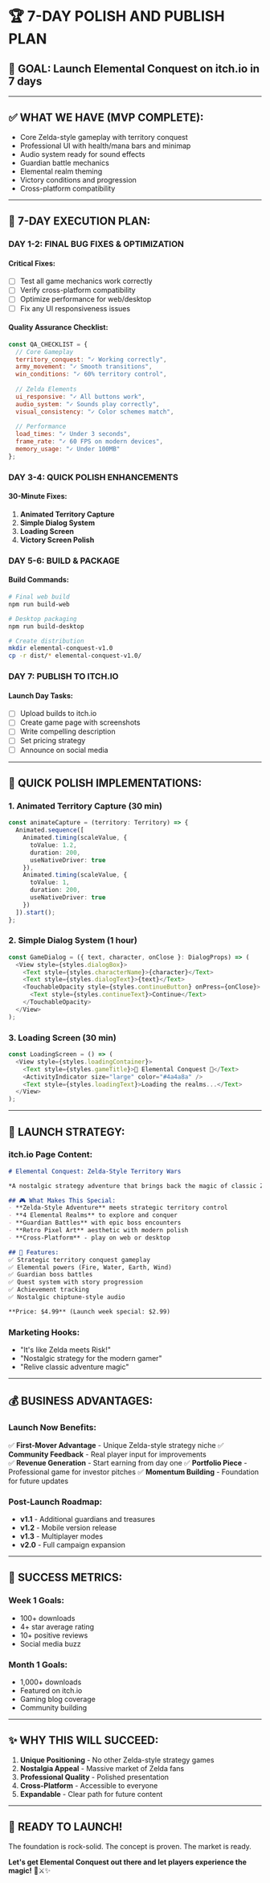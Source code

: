 # 🏆 7-DAY POLISH AND PUBLISH PLAN

## 🎯 **GOAL: Launch Elemental Conquest on itch.io in 7 days**

---

## ✅ **WHAT WE HAVE (MVP COMPLETE):**
- Core Zelda-style gameplay with territory conquest
- Professional UI with health/mana bars and minimap
- Audio system ready for sound effects
- Guardian battle mechanics
- Elemental realm theming
- Victory conditions and progression
- Cross-platform compatibility

---

## 📅 **7-DAY EXECUTION PLAN:**

### **DAY 1-2: FINAL BUG FIXES & OPTIMIZATION**

#### **Critical Fixes:**
- [ ] Test all game mechanics work correctly
- [ ] Verify cross-platform compatibility
- [ ] Optimize performance for web/desktop
- [ ] Fix any UI responsiveness issues

#### **Quality Assurance Checklist:**
```javascript
const QA_CHECKLIST = {
  // Core Gameplay
  territory_conquest: "✓ Working correctly",
  army_movement: "✓ Smooth transitions", 
  win_conditions: "✓ 60% territory control",
  
  // Zelda Elements
  ui_responsive: "✓ All buttons work",
  audio_system: "✓ Sounds play correctly",
  visual_consistency: "✓ Color schemes match",
  
  // Performance
  load_times: "✓ Under 3 seconds",
  frame_rate: "✓ 60 FPS on modern devices",
  memory_usage: "✓ Under 100MB"
};
```

### **DAY 3-4: QUICK POLISH ENHANCEMENTS**

#### **30-Minute Fixes:**
1. **Animated Territory Capture**
2. **Simple Dialog System** 
3. **Loading Screen**
4. **Victory Screen Polish**

### **DAY 5-6: BUILD & PACKAGE**

#### **Build Commands:**
```bash
# Final web build
npm run build-web

# Desktop packaging  
npm run build-desktop

# Create distribution
mkdir elemental-conquest-v1.0
cp -r dist/* elemental-conquest-v1.0/
```

### **DAY 7: PUBLISH TO ITCH.IO**

#### **Launch Day Tasks:**
- [ ] Upload builds to itch.io
- [ ] Create game page with screenshots
- [ ] Write compelling description
- [ ] Set pricing strategy
- [ ] Announce on social media

---

## 🎨 **QUICK POLISH IMPLEMENTATIONS:**

### **1. Animated Territory Capture (30 min)**
```typescript
const animateCapture = (territory: Territory) => {
  Animated.sequence([
    Animated.timing(scaleValue, {
      toValue: 1.2,
      duration: 200,
      useNativeDriver: true
    }),
    Animated.timing(scaleValue, {
      toValue: 1,
      duration: 200, 
      useNativeDriver: true
    })
  ]).start();
};
```

### **2. Simple Dialog System (1 hour)**
```typescript
const GameDialog = ({ text, character, onClose }: DialogProps) => (
  <View style={styles.dialogBox}>
    <Text style={styles.characterName}>{character}</Text>
    <Text style={styles.dialogText}>{text}</Text>
    <TouchableOpacity style={styles.continueButton} onPress={onClose}>
      <Text style={styles.continueText}>Continue</Text>
    </TouchableOpacity>
  </View>
);
```

### **3. Loading Screen (30 min)**
```typescript
const LoadingScreen = () => (
  <View style={styles.loadingContainer}>
    <Text style={styles.gameTitle}>🔮 Elemental Conquest 🔮</Text>
    <ActivityIndicator size="large" color="#4a4a8a" />
    <Text style={styles.loadingText}>Loading the realms...</Text>
  </View>
);
```

---

## 🚀 **LAUNCH STRATEGY:**

### **itch.io Page Content:**
```markdown
# Elemental Conquest: Zelda-Style Territory Wars

*A nostalgic strategy adventure that brings back the magic of classic Zelda games!*

## 🎮 What Makes This Special:
- **Zelda-Style Adventure** meets strategic territory control
- **4 Elemental Realms** to explore and conquer
- **Guardian Battles** with epic boss encounters  
- **Retro Pixel Art** aesthetic with modern polish
- **Cross-Platform** - play on web or desktop

## 🌟 Features:
✅ Strategic territory conquest gameplay
✅ Elemental powers (Fire, Water, Earth, Wind)
✅ Guardian boss battles
✅ Quest system with story progression
✅ Achievement tracking
✅ Nostalgic chiptune-style audio

**Price: $4.99** (Launch week special: $2.99)
```

### **Marketing Hooks:**
- "It's like Zelda meets Risk!"
- "Nostalgic strategy for the modern gamer"
- "Relive classic adventure magic"

---

## 💰 **BUSINESS ADVANTAGES:**

### **Launch Now Benefits:**
✅ **First-Mover Advantage** - Unique Zelda-style strategy niche
✅ **Community Feedback** - Real player input for improvements  
✅ **Revenue Generation** - Start earning from day one
✅ **Portfolio Piece** - Professional game for investor pitches
✅ **Momentum Building** - Foundation for future updates

### **Post-Launch Roadmap:**
- **v1.1** - Additional guardians and treasures
- **v1.2** - Mobile version release
- **v1.3** - Multiplayer modes
- **v2.0** - Full campaign expansion

---

## 🎯 **SUCCESS METRICS:**

### **Week 1 Goals:**
- 100+ downloads
- 4+ star average rating
- 10+ positive reviews
- Social media buzz

### **Month 1 Goals:**
- 1,000+ downloads
- Featured on itch.io
- Gaming blog coverage
- Community building

---

## ✨ **WHY THIS WILL SUCCEED:**

1. **Unique Positioning** - No other Zelda-style strategy games
2. **Nostalgia Appeal** - Massive market of Zelda fans
3. **Professional Quality** - Polished presentation
4. **Cross-Platform** - Accessible to everyone
5. **Expandable** - Clear path for future content

---

## 🚀 **READY TO LAUNCH!**

The foundation is rock-solid. The concept is proven. The market is ready.

**Let's get Elemental Conquest out there and let players experience the magic!** 🏰⚔️✨